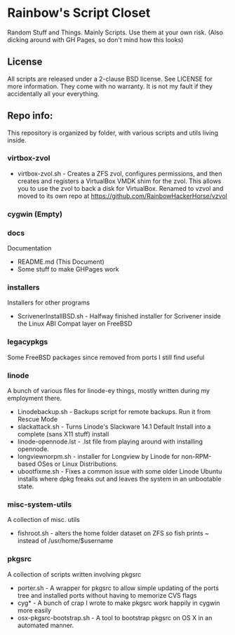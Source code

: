# Rainbow's Script Closet
Random Stuff and Things. Mainly Scripts. Use them at your own risk.
(Also dicking around with GH Pages, so don't mind how this looks)

## License
All scripts are released under a 2-clause BSD license.
See LICENSE for more information.
They come with no warranty. It is not my fault if they accidentally all your everything.

## Repo info:

This repository is organized by folder, with various scripts and utils living inside.

### virtbox-zvol
* virtbox-zvol.sh - Creates a ZFS zvol, configures permissions, and then creates and registers a VirtualBox VMDK shim for the zvol.
					This allows you to use the zvol to back a disk for VirtualBox. Renamed to vzvol and moved to its own repo
					at https://github.com/RainbowHackerHorse/vzvol

### cygwin  (Empty)

### docs
Documentation

* README.md (This Document)
* Some stuff to make GHPages work

### installers
Installers for other programs

* ScrivenerInstallBSD.sh - Halfway finished installer for Scrivener inside the Linux ABI Compat layer on FreeBSD

### legacypkgs
Some FreeBSD packages since removed from ports I still find useful

### linode
A bunch of various files for linode-ey things, mostly written during my employment there.

* Linodebackup.sh - Backups script for remote backups. Run it from Rescue Mode
* slackattack.sh - Turns Linode's Slackware 14.1 Default Install into a complete (sans X11 stuff) install
* linode-opennode.lst - .lst file from playing around with installing opennode.
* longviewnorpm.sh - installer for Longview by Linode for non-RPM-based OSes or Linux Distributions.
* ubootfixme.sh - Fixes a common issue with some older Linode Ubuntu installs where dpkg freaks out and leaves the system in an unbootable state.

### misc-system-utils
A collection of misc. utils

* fishroot.sh - alters the home folder dataset on ZFS so fish prints ~ instead of /usr/home/$username 

### pkgsrc
A collection of scripts written involving pkgsrc

* porter.sh - A wrapper for pkgsrc to allow simple updating of the ports tree and installed ports without having to memorize CVS flags
* cyg* - A bunch of crap I wrote to make pkgsrc work happily in cygwin more easily
* osx-pkgsrc-bootstrap.sh - A tool to bootstrap pkgsrc on OS X in an automated manner.